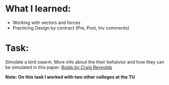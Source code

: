 # What I learned:
* Working with vectors and forces
* Practicing Design by contract (Pre, Post, Inv comments)

# Task:
Simulate a bird swarm.
More info about the their behaivior and how they can be simulated in this paper: [Boids by Craig Reynolds](https://www.red3d.com/cwr/boids/index.html)

**Note: On this task I worked with two other colleges at the TU**

[](swarm.png)

